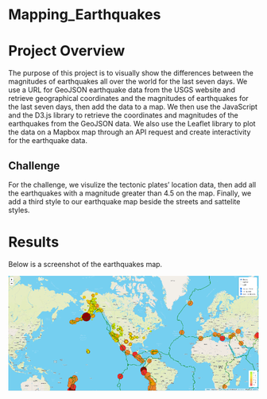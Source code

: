 # Mapping_Earthquakes
# Project Overview
The purpose of this project is to visually show the differences between the magnitudes of earthquakes all over the world for the last seven days. We use a URL for GeoJSON earthquake data from the USGS website and retrieve geographical coordinates and the magnitudes of earthquakes for the last seven days, then add the data to a map.
We then use the JavaScript and the D3.js library to retrieve the coordinates and magnitudes of the earthquakes from the GeoJSON data. We also use the Leaflet library to plot the data on a Mapbox map through an API request and create interactivity for the earthquake data.

## Challenge
For the challenge, we visulize the tectonic plates’ location data, then add all the earthquakes with a magnitude greater than 4.5 on the map. Finally, we add a third style to our earthquake map beside the streets and sattelite styles.

# Results
Below is a screenshot of the earthquakes map.

![Earthquakes Map](https://github.com/nhipqnguyen/Mapping_Earthquakes/blob/main/Earthquake_Challenge/static/images/earthquakes_map.png)

